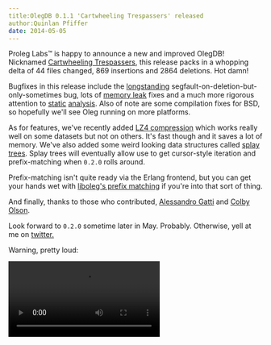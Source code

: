 ```yaml
---
title:OlegDB 0.1.1 'Cartwheeling Trespassers' released
author:Quinlan Pfiffer
date: 2014-05-05
---
```


Proleg Labs&trade; is happy to announce a new and improved OlegDB! Nicknamed
[Cartwheeling Trespassers](https://github.com/infoforcefeed/OlegDB/releases/tag/v.0.1.1),
this release packs in a whopping delta of 44 files
changed, 869 insertions and 2864 deletions. Hot damn!

Bugfixes in this release include the
[longstanding](https://github.com/infoforcefeed/OlegDB/issues/43)
segfault-on-deletion-but-only-sometimes bug, lots of [memory leak](https://github.com/infoforcefeed/OlegDB/pulls?direction=desc&page=1&sort=created&state=closed)
fixes and a much more rigorous attention to
[static](https://scan.coverity.com/projects/1414)
[analysis](https://padrepio.in/richelieu/infoforcefeed/OlegDB/). Also of note
are some compilation fixes for BSD, so hopefully we'll see Oleg running on
more platforms.

As for features, we've recently added [LZ4
compression](https://code.google.com/p/lz4/) which works really well on some
datasets but not on others. It's fast though and it saves a lot of memory.
We've also added some weird looking data structures called [splay trees](http://en.wikipedia.org/wiki/Splay_tree).
Splay trees will eventually allow use to get cursor-style iteration and
prefix-matching when `0.2.0` rolls around.

Prefix-matching isn't quite ready via the Erlang frontend, but you can get your
hands wet with [liboleg's prefix matching](/docs/0.1.1/en/documentation.html#ol_prefix_match)
if you're into that sort of thing.

And finally, thanks to those who contributed, [Alessandro
Gatti](https://faulty.equipment/) and [Colby Olson](https://github.com/colby).

Look forward to `0.2.0` sometime later in May. Probably. Otherwise, yell at me
on [twitter.](https://twitter.com/WAallLy)

Warning, pretty loud:

<video src="/static/img/inthemayo.webm" controls></video>
